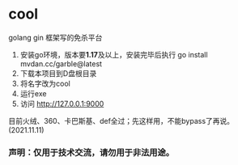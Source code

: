 # cool
golang gin 框架写的免杀平台
1. 安装go环境，版本要**1.17**及以上，安装完毕后执行 go install mvdan.cc/garble@latest
2. 下载本项目到D盘根目录
3. 将名字改为cool
4. 运行exe
5. 访问 http://127.0.0.1:9000

目前火绒、360、卡巴斯基、def全过；先这样用，不能bypass了再说。(2021.11.11)

### 声明：仅用于技术交流，请勿用于非法用途。
